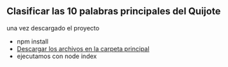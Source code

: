 ## Clasificar las 10 palabras principales del Quijote

una vez descargado el proyecto

- npm install
- [Descargar los archivos en la carpeta principal](https://drive.google.com/drive/folders/198bwiLPmNS5OsCT1Z8oF5WgevIRWbPiz?usp=sharing)
- ejecutamos con node index